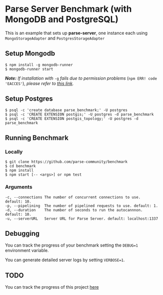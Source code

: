 # Parse Server Benchmark (with MongoDB and PostgreSQL)

This is an example that sets up **parse-server**, one instance each
using `MongoStorageAdapter` and `PostgresStorageAdapter`

## Setup Mongodb
```
$ npm install -g mongodb-runner
$ mongodb-runner start
```
***Note:*** *If installation with* `-g` *fails due to permission problems* (`npm ERR! code 'EACCES'`), *please refer to [this link](https://docs.npmjs.com/getting-started/fixing-npm-permissions).*


## Setup Postgres
```
$ psql -c 'create database parse_benchmark;' -U postgres
$ psql -c 'CREATE EXTENSION postgis;' -U postgres -d parse_benchmark
$ psql -c 'CREATE EXTENSION postgis_topology;' -U postgres -d parse_benchmark
```

## Running Benchmark

### Locally
```
$ git clone https://github.com/parse-community/benchmark
$ cd benchmark
$ npm install
$ npm start [-- <args>] or npm test
```

### Arguments

```
-c, --connections The number of concurrent connections to use. default: 10.
-p, --pipelining  The number of pipelined requests to use. default: 1.
-d, --duration    The number of seconds to run the autocannnon. default: 10.
-u, --serverURL   Server URL for Parse Server. default: localhost:1337
```

## Debugging

You can track the progress of your benchmark setting the `DEBUG=1` environment variable.

You can generate detailed server logs by setting `VERBOSE=1`.

## TODO

You can track the progress of this project [here](https://github.com/parse-community/benchmark/projects)
